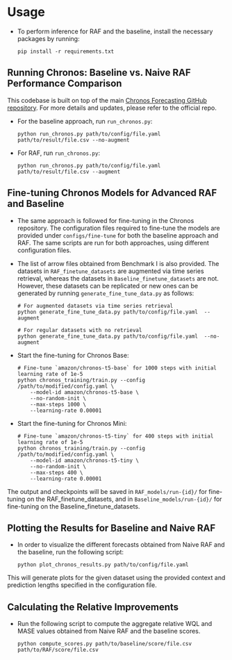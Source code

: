 # Usage

- To perform inference for RAF and the baseline, install the necessary packages by running:

    ```
    pip install -r requirements.txt
    ```


## Running Chronos: Baseline vs. Naive RAF Performance Comparison
This codebase is built on top of the main [Chronos Forecasting GitHub repository](https://github.com/amazon-science/chronos-forecasting). For more details and updates, please refer to the official repo.

- For the baseline approach, run `run_chronos.py`:
    ```
    python run_chronos.py path/to/config/file.yaml path/to/result/file.csv --no-augment
    ```

- For RAF, run `run_chronos.py`:
    ```
    python run_chronos.py path/to/config/file.yaml path/to/result/file.csv --augment
    ```

## Fine-tuning Chronos Models for Advanced RAF and Baseline
- The same approach is followed for fine-tuning in the Chronos repository. The configuration files required to fine-tune the models are provided under `configs/fine-tune` for both the baseline approach and RAF. The same scripts are run for both approaches, using different configuration files.

- The list of arrow files obtained from Benchmark I is also provided. The datasets in `RAF_finetune_datasets` are augmented via time series retrieval, whereas the datasets in `Baseline_finetune_datasets` are not. However, these datasets can be replicated or new ones can be generated by running `generate_fine_tune_data.py` as follows:

    ```
    # For augmented datasets via time series retrieval
    python generate_fine_tune_data.py path/to/config/file.yaml  --augment

    # For regular datasets with no retrieval
    python generate_fine_tune_data.py path/to/config/file.yaml  --no-augment
    ```

- Start the fine-tuning for Chronos Base:
    ```
    # Fine-tune `amazon/chronos-t5-base` for 1000 steps with initial learning rate of 1e-5
    python chronos_training/train.py --config /path/to/modified/config.yaml \
        --model-id amazon/chronos-t5-base \
        --no-random-init \
        --max-steps 1000 \
        --learning-rate 0.00001
    ```
- Start the fine-tuning for Chronos Mini:
    ```
    # Fine-tune `amazon/chronos-t5-tiny` for 400 steps with initial learning rate of 1e-5
    python chronos_training/train.py --config /path/to/modified/config.yaml \
        --model-id amazon/chronos-t5-tiny \
        --no-random-init \
        --max-steps 400 \
        --learning-rate 0.00001
    ```

The output and checkpoints will be saved in `RAF_models/run-{id}/` for fine-tuning on the RAF_finetune_datasets, and in `Baseline_models/run-{id}/` for fine-tuning on the Baseline_finetune_datasets.

## Plotting the Results for Baseline and Naive RAF

- In order to visualize the different forecasts obtained from Naive RAF and the baseline, run the following script: 

    ```
    python plot_chronos_results.py path/to/config/file.yaml
    ```

This will generate plots for the given dataset using the provided context and prediction lengths specified in the configuration file.

## Calculating the Relative Improvements

- Run the following script to compute the aggregate relative WQL and MASE values obtained from Naive RAF and the baseline scores.

    ```
    python compute_scores.py path/to/baseline/score/file.csv path/to/RAF/score/file.csv
    ```
